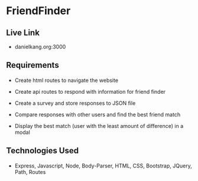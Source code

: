 # FriendFinder

## Live Link
- danielkang.org:3000

## Requirements
####

- Create html routes to navigate the website

- Create api routes to respond with information for friend finder

- Create a survey and store responses to JSON file

- Compare responses with other users and find the best friend match

- Display the best match (user with the least amount of difference) in a modal

## Technologies Used
####
- Express, Javascript, Node, Body-Parser, HTML, CSS, Bootstrap, JQuery, Path, Routes